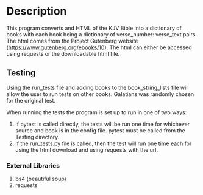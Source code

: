 # Description
This program converts and HTML of the KJV Bible into a dictionary of books
with each book being a dictionary of verse_number: verse_text pairs. The html
comes from the Project Gutenberg website (https://www.gutenberg.org/ebooks/10).
The html can either be accessed using requests or the downloadable html file. 

## Testing
Using the run_tests file and adding books to the book_string_lists file will
allow the user to run tests on other books. Galatians was randomly chosen for
the original test. 

When running the tests the program is set up to run in one of two ways:

1. If pytest is called directly, the tests will be run one time for whichever
source and book is in the config file. pytest must be called from the Testing
directory.
2. If the run_tests.py file is called, then the test will run one time each for
using the html download and using requests with the url.

### External Libraries
1. bs4 (beautiful soup)
2. requests